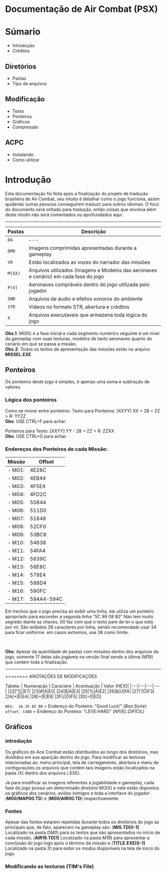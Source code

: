# Documentação de Air Combat (PSX)
# Súmario
- Introdução
- Créditos
## Diretórios
- Pastas
- Tipo de arquivos
## Modificação
- Texto
- Ponteiros
- Gráficos
- Compressão
## ACPC
- Instalando
- Como utilizar

# Introdução
Esta documentação foi feita após a finalização do projeto de tradução brasileira de Air Combat,
seu intuito é detalhar como o jogo funciona, assim ajudando outras pessoas conseguirem traduzir para
outros idiomas. O foco do documento será voltado para tradução, então coisas que envolva além deste intuito
não será comentados ou aprofundados aqui.

<hr>

| Pastas | Descrição |
| --- | --- |
|`DA`| --- |
| `DMO` | Imagens comprimidas apresentadas durante a gameplay|
|`VO`| Estão localizados as vozes do narrador das missões |
| `M(XX)` | Arquivos utilizados (Imagens e Modelos das aeronaves e cenário) em  cada fase do jogo |
| `P(X)` | Aeronaves compráveis dentro do jogo utilizada pelo jogador|
| `SND` | Arquivos de áudio e efeitos sonoros do ambiente|
| `STR` | Vídeos no formato STR, abertura e créditos |
| `X` | Arquivos executaveis que armazena toda lógica do jogo |

**Obs.1**: M(00) é  a fase inicial e  cada segmento numérico seguinte é um nível da gameplay com suas texturas, modelos de tanto aeronaves quanto do cenário em que se passa a missão.
<br> 
**Obs.2**: Todos os textos de apresentação das missões estão no arquivo __MISSEL.EXE__

## Ponteiros

Os ponteiros deste jogo é simples, é apenas uma soma e subtração de valores.

### Lógica dos ponteiros
Como se mover entre ponteiros:
Texto para Ponteiros:
[XXYY] XX + 28 = ZZ > R: YYZZ
<br>
**Obs**: USE CTRL+F para achar.

Ponteiros para Texto:
[XXYY] YY - 28 = ZZ > R: ZZXX
<br>
**Obs**: USE CTRL+G para achar.

### Endereços dos Ponteiros de cada Missão:

| Missão | Offset |
|---|---|
|- M01:| 4E28C|
|- M02:| 4EB44|
|- M03:| 4F5E4|
|- M04:| 4FD2C|
|- M05:| 50844|
|- M06:| 511D0|
|- M07:| 51848|
|- M08:| 52CF0|
|- M09:| 53BC8|
|- M10:| 54638|
|- M11:| 54FA4|
|- M12:| 5639C|
|- M13:| 56E8C|
|- M14:| 578E4|
|- M15:| 588D4|
|- M16:| 590FC|
|- M17:| 594A4-594C |

Em trechos que o jogo precisa só exibir uma linha, ele utiliza um ponteiro apropriado para esconder a segunda linha "5C 99 08 80"
Não tem muito segredo diante as chaves, 00 faz com que o texto pare de ler o que está por vir.
São exibidos 38 caracteres por linha, sendo recomendado usar 34 para ficar uniforme.
em casos extremos, use 38 como limite.

<br>

**Obs**: Apesar da quantidade de pastas com missões dentro dos arquivos do jogo, somente 17 delas são jogáveis na versão final sendo a última (M19) que contém toda a finalização.

<hr>
========
ANOTAÇÕES DE MODIFICAÇÕES

Tabela:
| Numeração | Caractere | Acentuação | Valor   (HEX)|
|---|---|---|---|
|22|"|Ç|E7|
|23|#|Á|E0|
|24|$|Ã|E3|
|25|%|Â|E2|
|26|&|Ú|FA|
|27|'|Ó|F3|
|2A|*|Ê|EA|
|2B|+|É|E9|
|2F|/|Õ|F5|
|3D|=|Í|ED|


`HEX:  1A 35 02 80` = Endereço do Ponteiro: "Good Luck!" (_Boa Sorte_)
<br>
`offset: C488` = Endereço do Ponteiro: "LEVE:HARD" (_NÍVEL:DIFÍCIL_)


## Gráficos

### introdução
Os gráficos do Ace Combat estão distribuidos ao longo dos diretórios, mas divididos em sua aparição dentro do jogo. Para modificar as texturas relacionadas ao: menu principal, tela de carregamento, abertura e menu de configurações os arquivos que contém tais imagens estão localizados na pasta (X) dentro dos arquivos (.EXE).

Já para modificar as imagens referentes a jogabilidade e gameplay, cada fase do jogo possui um determinado diretório M(XX) e nele estão dispostos os gráficos dos cenários, aviões inimigos e toda a interface do jogador (**M00/MAP00.TD**) e (**M00/AIR00.TD**) respectivamente.

### Fontes 

Apesar das fontes estarem repetidas durante todos os diretórios do jogo as principais que, de fato, aparecem na gameplay são: 
(**MIS.TD[0-1]** Localizado na pasta *DM0*) para os textos que são apresentados no início de cada missão, (**AIR19.TD[1]** Localizado na pasta *M19*) para apresentar a conclusão do jogo logo após o término da missão e (**TITLE.EXE[0-1]** Localizado na pasta *X*) para exibir os modos disponíveis na tela de ínicio do jogo.

### Modificando as texturas (TIM's File)
